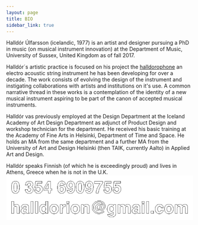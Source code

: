 ```yaml
---
layout: page
title: BIO
sidebar_link: true
---
```

Halldór Úlfarsson (icelandic, 1977) is an artist and designer pursuing a PhD in music (on musical instrument innovation) at the Department of Music, University of Sussex, United Kingdom as of fall 2017.

Halldór´s artistic practice is focused on his project the [halldorophone](http://halldorophone.info) an electro acoustic string instrument he has been developing for over a decade. The work consists of evolving the design of the instrument and instigating collaborations with artists and institutions on it's use. A common narrative thread in these works is a contemplation of the identity of a new musical instrument aspiring to be part of the canon of accepted musical instruments.

Halldór vas previously employed at the Design Department at the Iceland Academy of Art Design Department as adjunct of Product Design and workshop technician for the department. He received his basic training at the Academy of Fine Arts in Helsinki, Department of Time and Space. He holds an MA from the same department and a further MA from the University of Art and Design Helsinki (then TAIK, currently Aalto) in Applied Art and Design.

Halldór speaks Finnish (of which he is exceedingly proud) and lives in Athens, Greece when he is not in the U.K.  
![hit me up!](/img/honk.png)
